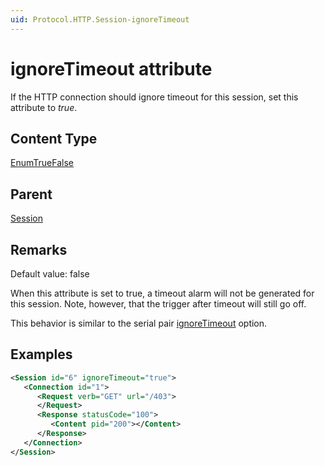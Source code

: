 ```yaml
---
uid: Protocol.HTTP.Session-ignoreTimeout
---
```


# ignoreTimeout attribute

<!-- RN 12542 -->

If the HTTP connection should ignore timeout for this session, set this attribute to *true*.

## Content Type

[EnumTrueFalse](xref:Protocol-EnumTrueFalse)

## Parent

[Session](xref:Protocol.HTTP.Session)

## Remarks

Default value: false

When this attribute is set to true, a timeout alarm will not be generated for this session. Note, however, that the trigger after timeout will still go off.

This behavior is similar to the serial pair [ignoreTimeout](xref:Protocol.Pairs.Pair-options#ignoretimeout) option.

## Examples

```xml
<Session id="6" ignoreTimeout="true">
   <Connection id="1">
      <Request verb="GET" url="/403">
      </Request>
      <Response statusCode="100">
         <Content pid="200"></Content>
      </Response>
   </Connection>
</Session>
```
